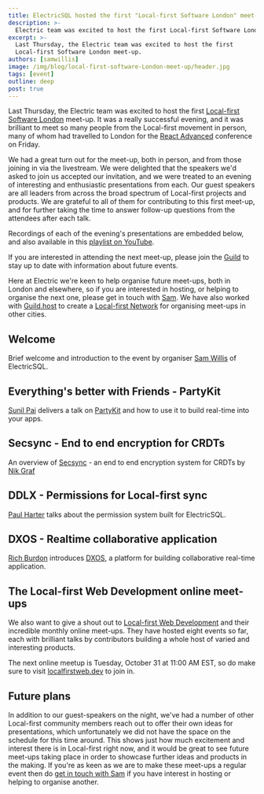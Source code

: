 ```yaml
---
title: ElectricSQL hosted the first "Local-first Software London" meet-up
description: >-
  Electric team was excited to host the first Local-first Software London meet-up. Watch the recordings of the talks.
excerpt: >-
  Last Thursday, the Electric team was excited to host the first
  Local-first Software London meet-up.
authors: [samwillis]
image: /img/blog/local-first-software-London-meet-up/header.jpg
tags: [event]
outline: deep
post: true
---
```


Last Thursday, the Electric team was excited to host the first [Local-first Software London](https://guild.host/local-first-software-london/events) meet-up. It was a really successful evening, and it was brilliant to meet so many people from the Local-first movement in person, many of whom had travelled to London for the [React Advanced](https://reactadvanced.com) conference on Friday.

We had a great turn out for the meet-up, both in person, and from those joining in via the livestream. We were delighted that the speakers we'd asked to join us accepted our invitation, and we were treated to an evening of interesting and enthusiastic presentations from each. Our guest speakers are all leaders from across the broad spectrum of Local-first projects and products. We are grateful to all of them for contributing to this first meet-up, and for further taking the time to answer follow-up questions from the attendees after each talk.

Recordings of each of the evening's presentations are embedded below, and also available in this [playlist on YouTube](https://www.youtube.com/playlist?list=PL_BU3cf65mE_mT3QJPUIaj2Msw0Itt6Od).

If you are interested in attending the next meet-up, please join the [Guild](https://guild.host/local-first-software-london) to stay up to date with information about future events.

Here at Electric we're keen to help organise future meet-ups, both in London and elsewhere, so if you are interested in hosting, or helping to organise the next one, please get in touch with [Sam](mailto:sam@emectric-sql.com). We have also worked with [Guild.host](https://guild.host) to create a [Local-first Network](https://guild.host/local-first-software-london/network) for organising meet-ups in other cities.

## Welcome

Brief welcome and introduction to the event by organiser [Sam Willis](https://twitter.com/samwillis) of ElectricSQL.

<div class="embed-container">
  <YoutubeEmbed video-id="yy17Zn7UhOY" />
</div>

## Everything's better with Friends - PartyKit

[Sunil Pai](https://twitter.com/threepointone) delivers a talk on [PartyKit](http://partykit.io) and how to use it to build real-time into your apps.

<div class="embed-container">
  <YoutubeEmbed video-id="xusQ4Rwyfos" />
</div>

## Secsync - End to end encryption for CRDTs

An overview of [Secsync](https://github.com/serenity-kit/secsync) - an end to end encryption system for CRDTs by [Nik Graf](https://twitter.com/nikgraf)

<div class="embed-container">
  <YoutubeEmbed video-id="dCGpD8F4isw" />
</div>

## DDLX - Permissions for Local-first sync

[Paul Harter](https://twitter.com/paulharter) talks about the permission system built for ElectricSQL.

<div class="embed-container">
  <YoutubeEmbed video-id="UQMOnKdO1O0" />
</div>

## DXOS - Realtime collaborative application

[Rich Burdon](https://twitter.com/richburdon) introduces [DXOS](https://dxos.org), a platform for building collaborative real-time application.

<div class="embed-container">
  <YoutubeEmbed video-id="cYWMUdS71OQ" />
</div>

## The Local-first Web Development online meet-ups

We also want to give a shout out to [Local-first Web Development](https://localfirstweb.dev) and their incredible monthly online meet-ups. They have hosted eight events so far, each with brilliant talks by contributors building a whole host of varied and interesting products.

The next online meetup is Tuesday, October 31 at 11:00 AM EST, so do make sure to visit [localfirstweb.dev](https://localfirstweb.dev) to join in.

## Future plans

In addition to our guest-speakers on the night, we've had a number of other Local-first community members reach out to offer their own ideas for presentations, which unfortunately we did not have the space on the schedule for this time around. This shows just how much excitement and interest there is in Local-first right now, and it would be great to see future meet-ups taking place in order to showcase further ideas and products in the making. If you're as keen as we are to make these meet-ups a regular event then do [get in touch with Sam](mailto:sam@emectric-sql.com) if you have interest in hosting or helping to organise another.
